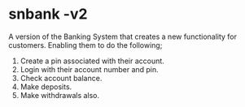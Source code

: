 # snbank -v2
A version of the Banking System that creates a new functionality for customers.
Enabling them to do the following;
1. Create a pin associated with their account.
2. Login with their account number and pin.
3. Check account balance.
4. Make deposits.
5. Make withdrawals also.
